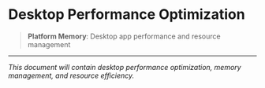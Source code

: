 # Desktop Performance Optimization

> **Platform Memory**: Desktop app performance and resource management

---

*This document will contain desktop performance optimization, memory management, and resource efficiency.*